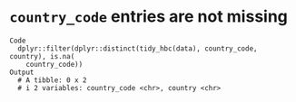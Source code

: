 # `country_code` entries are not missing

    Code
      dplyr::filter(dplyr::distinct(tidy_hbc(data), country_code, country), is.na(
        country_code))
    Output
      # A tibble: 0 x 2
      # i 2 variables: country_code <chr>, country <chr>

